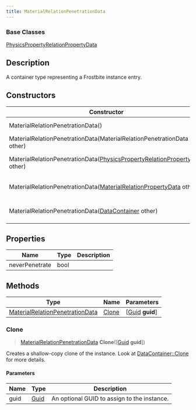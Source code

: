 ```yaml
---
title: MaterialRelationPenetrationData
---
```

### Base Classes

[PhysicsPropertyRelationPropertyData](PhysicsPropertyRelationPropertyData)

## Description

A container type representing a Frostbite instance entry.

## Constructors

| Constructor                                                                                                       | Description                                                                                                                                                                  |
| ----------------------------------------------------------------------------------------------------------------- | ---------------------------------------------------------------------------------------------------------------------------------------------------------------------------- |
| MaterialRelationPenetrationData()                                                                                 | Create a new instance of this container type.                                                                                                                                |
| MaterialRelationPenetrationData(MaterialRelationPenetrationData other)                                            | Create a reference copy of an instance of the same type.                                                                                                                     |
| MaterialRelationPenetrationData([PhysicsPropertyRelationPropertyData](PhysicsPropertyRelationPropertyData) other) | Upcast an instance of type [PhysicsPropertyRelationPropertyData](PhysicsPropertyRelationPropertyData) to [MaterialRelationPenetrationData](MaterialRelationPenetrationData). |
| MaterialRelationPenetrationData([MaterialRelationPropertyData](MaterialRelationPropertyData) other)               | Upcast an instance of type [MaterialRelationPropertyData](MaterialRelationPropertyData) to [MaterialRelationPenetrationData](MaterialRelationPenetrationData).               |
| MaterialRelationPenetrationData([DataContainer](/vext/ref/shared/class/datacontainer) other)                        | Upcast an instance of type [DataContainer](/vext/ref/shared/class/datacontainer) to [MaterialRelationPenetrationData](MaterialRelationPenetrationData).                        |

## Properties

| Name           | Type | Description |
| -------------- | ---- | ----------- |
| neverPenetrate | bool |             |

## Methods

| Type                                                               | Name            | Parameters                                     |
| ------------------------------------------------------------------ | --------------- | ---------------------------------------------- |
| [MaterialRelationPenetrationData](MaterialRelationPenetrationData) | [Clone](#clone) | \[[Guid](/vext/ref/shared/class/guid) **guid**\] |

### Clone

> [MaterialRelationPenetrationData](MaterialRelationPenetrationData) **Clone**(\[[Guid](/vext/ref/shared/class/guid) **guid**\])

Creates a shallow-copy clone of the instance. Look at [DataContainer::Clone](/vext/ref/shared/class/datacontainer#clone) for more details.

#### Parameters

| Name | Type         | Description                                 |
| ---- | ------------ | ------------------------------------------- |
| guid | [Guid](Guid) | An optional GUID to assign to the instance. |
